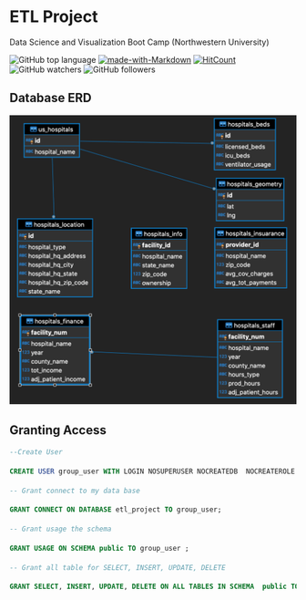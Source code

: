 # ETL Project

Data Science and Visualization Boot Camp (Northwestern University)

![GitHub top language](https://img.shields.io/github/languages/top/zsvorenova/ETL-project/tree/oleg)
[![made-with-Markdown](https://img.shields.io/badge/Made%20with-Markdown-1f425f.svg)](http://commonmark.org)
[![HitCount](http://hits.dwyl.com/OlegRyzhkov2020/sql-challenge.svg)](https://github.com/zsvorenova/ETL-project/tree/oleg)
![GitHub watchers](https://img.shields.io/github/watchers/OlegRyzhkov2020/sql-challenge?label=Watch&style=social)
![GitHub followers](https://img.shields.io/github/followers/OlegRyzhkov2020?label=Follow&style=social)

## Database ERD

![erd_slide](etl_erd.png)

## Granting Access

```sql
--Create User

CREATE USER group_user WITH LOGIN NOSUPERUSER NOCREATEDB  NOCREATEROLE INHERIT NOREPLICATION   CONNECTION LIMIT -1 PASSWORD 'BootCamp';

-- Grant connect to my data base

GRANT CONNECT ON DATABASE etl_project TO group_user;

-- Grant usage the schema

GRANT USAGE ON SCHEMA public TO group_user ;

-- Grant all table for SELECT, INSERT, UPDATE, DELETE

GRANT SELECT, INSERT, UPDATE, DELETE ON ALL TABLES IN SCHEMA  public TO group_user;

```
